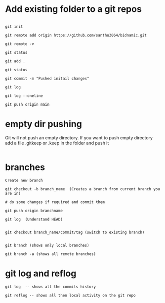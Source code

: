 # Add existing folder to a git repos

```

git init

git remote add origin https://github.com/santhu3064/bidnamic.git

git remote -v

git status

git add .

git status

git commit -m "Pushed initail changes"

git log

git log --oneline

git push origin main

```
# empty dir pushing

Git will not push an empty directory. If you want to push empty directory add a file .gitkeep or .keep in the folder and push it
```

```
# branches

```
Create new branch

git checkout -b branch_name  (Creates a branch from current branch you are in)

# do some changes if required and commit them

git push origin branchname

git log  (Understand HEAD)


git checkout branch_name/commit/tag (switch to existing branch)


git branch (shows only local branches)

git branch -a (shows all remote branches)

```

# git log and reflog


```
git log  -- shows all the commits history

git reflog -- shows all then local activity on the git repo

```
